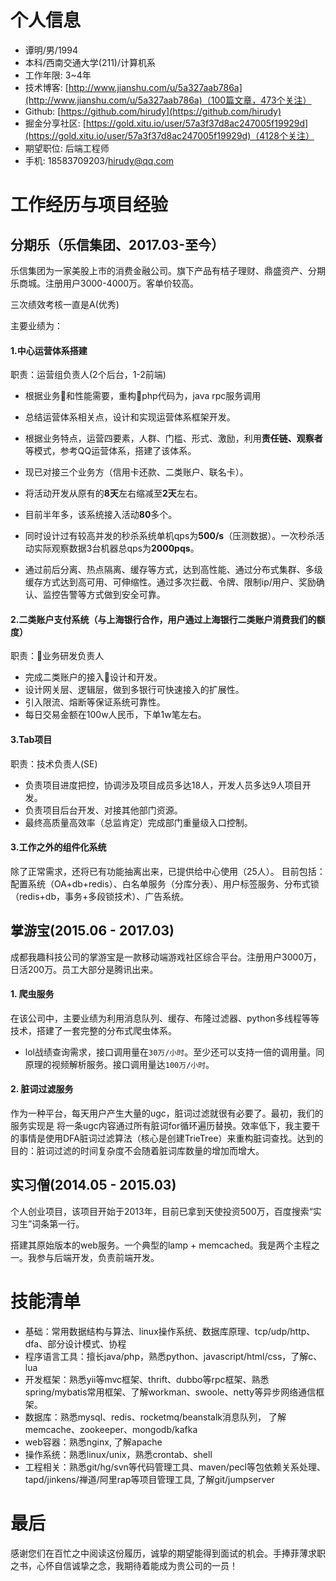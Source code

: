 # 个人信息

- 谭明/男/1994
- 本科/西南交通大学(211)/计算机系
- 工作年限: 3~4年
- 技术博客: [http://www.jianshu.com/u/5a327aab786a](http://www.jianshu.com/u/5a327aab786a)（100篇文章，473个关注）
- Github: [https://github.com/hirudy](https://github.com/hirudy)
- 掘金分享社区: [https://gold.xitu.io/user/57a3f37d8ac247005f19929d](https://gold.xitu.io/user/57a3f37d8ac247005f19929d)（4128个关注）
- 期望职位: 后端工程师
- 手机: 18583709203/hirudy@qq.com

# 工作经历与项目经验

## 分期乐（乐信集团、2017.03-至今）
乐信集团为一家美股上市的消费金融公司。旗下产品有桔子理财、鼎盛资产、分期乐商城。注册用户3000-4000万。客单价较高。

三次绩效考核一直是A(优秀)

主要业绩为：

#### 1.中心运营体系搭建
职责：运营组负责人(2个后台，1-2前端)
+ 根据业务和性能需要，重构php代码为，java rpc服务调用
+ 总结运营体系相关点，设计和实现运营体系框架开发。
+ 根据业务特点，运营四要素，人群、门槛、形式、激励，利用**责任链、观察者**等模式，参考QQ运营体系，搭建了该体系。
+ 现已对接三个业务方（信用卡还款、二类账户、联名卡）。
+ 将活动开发从原有的**8天**左右缩减至**2天**左右。
+ 目前半年多，该系统接入活动**80**多个。

+ 同时设计过有较高并发的秒杀系统单机qps为**500/s**（压测数据）。一次秒杀活动实际观察数据3台机器总qps为**2000pqs**。
+ 通过前后分离、热点隔离、缓存等方式，达到高性能、通过分布式集群、多级缓存方式达到高可用、可伸缩性。通过多次拦截、令牌、限制ip/用户、奖励确认、监控告警等方式做到安全可靠。

#### 2.二类账户支付系统（与上海银行合作，用户通过上海银行二类账户消费我们的额度）
职责：业务研发负责人
+ 完成二类账户的接入设计和开发。
+ 设计网关层、逻辑层，做到多银行可快速接入的扩展性。
+ 引入限流、熔断等保证系统可靠性。
+ 每日交易金额在100w人民币，下单1w笔左右。

#### 3.Tab项目
职责：技术负责人(SE)
+ 负责项目进度把控，协调涉及项目成员多达18人，开发人员多达9人项目开发。
+ 负责项目后台开发、对接其他部门资源。
+ 最终高质量高效率（总监肯定）完成部门重量级入口控制。

#### 3.工作之外的组件化系统
除了正常需求，还将已有功能抽离出来，已提供给中心使用（25人）。
目前包括：配置系统（OA+db+redis）、白名单服务（分库分表）、用户标签服务、分布式锁（redis+db，事务+多段锁技术）、广告系统。


## 掌游宝(2015.06 - 2017.03)
成都我趣科技公司的掌游宝是一款移动端游戏社区综合平台。注册用户3000万，日活200万。员工大部分是腾讯出来。

#### 1. 爬虫服务

在该公司中，主要业绩为利用消息队列、缓存、布隆过滤器、python多线程等等技术，搭建了一套完整的分布式爬虫体系。
+ lol战绩查询需求，接口调用量在`30万/小时`。至少还可以支持一倍的调用量。同原理的视频解析服务。接口调用量达`100万/小时`。

#### 2. 脏词过滤服务
作为一种平台，每天用户产生大量的ugc，脏词过滤就很有必要了。最初，我们的服务实现是
将一条ugc内容通过所有脏词for循环遍历替换。效率低下，我主要干的事情是使用DFA脏词过滤算法（核心是创建TrieTree）来重构脏词查找。达到的目的：脏词过滤的时间复杂度不会随着脏词库数量的增加而增大。


## 实习僧(2014.05 - 2015.03)
个人创业项目，该项目开始于2013年，目前已拿到天使投资500万，百度搜索“实习生”词条第一行。

搭建其原始版本的web服务。一个典型的lamp + memcached。我是两个主程之一。我参与后端开发，负责前端开发。

# 技能清单

- 基础：常用数据结构与算法、linux操作系统、数据库原理、tcp/udp/http、dfa、部分设计模式、协程
- 程序语言工具：擅长java/php，熟悉python、javascript/html/css，了解c、lua
- 开发框架：熟悉yii等mvc框架、thrift、dubbo等rpc框架、熟悉spring/mybatis常用框架、了解workman、swoole、netty等异步网络通信框架。
- 数据库：熟悉mysql、redis、rocketmq/beanstalk消息队列， 了解memcache、zookeeper、mongodb/kafka
- web容器：熟悉nginx, 了解apache
- 操作系统：熟悉linux/unix，熟悉crontab、shell
- 工程相关：熟悉git/hg/svn等代码管理工具、maven/pecl等包依赖关系处理、tapd/jinkens/禅道/阿里rap等项目管理工具, 了解git/jumpserver

# 最后

感谢您们在百忙之中阅读这份履历，诚挚的期望能得到面试的机会。手捧菲薄求职之书，心怀自信诚挚之念，我期待着能成为贵公司的一员！
